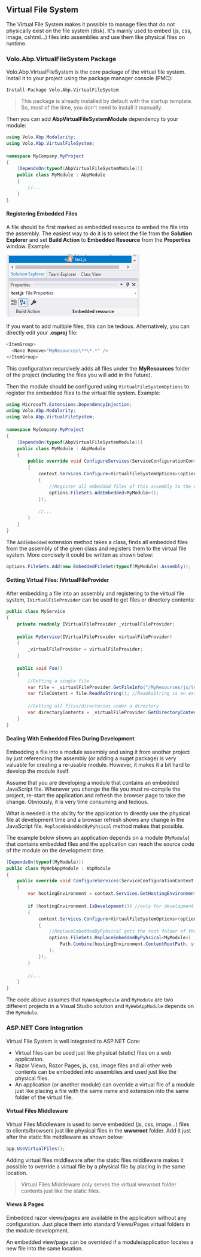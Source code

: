 ## Virtual File System

The Virtual File System makes it possible to manage files that do not physically exist on the file system (disk). It's mainly used to embed (js, css, image, cshtml...) files into assemblies and use them like physical files on runtime.

### Volo.Abp.VirtualFileSystem Package

Volo.Abp.VirtualFileSystem is the core package of the virtual file system. Install it to your project using the package manager console (PMC):

```
Install-Package Volo.Abp.VirtualFileSystem
```

> This package is already installed by default with the startup template. So, most of the time, you don't need to install it manually.

Then you can add **AbpVirtualFileSystemModule** dependency to your module:

```c#
using Volo.Abp.Modularity;
using Volo.Abp.VirtualFileSystem;

namespace MyCompany.MyProject
{
    [DependsOn(typeof(AbpVirtualFileSystemModule))]
    public class MyModule : AbpModule
    {
        //...
    }
}
```

#### Registering Embedded Files

A file should be first marked as embedded resource to embed the file into the assembly. The easiest way to do it is to select the file from the **Solution Explorer** and set **Build Action** to **Embedded Resource** from the **Properties** window. Example:

![build-action-embedded-resource-sample](images/build-action-embedded-resource-sample.png)

If you want to add multiple files, this can be tedious. Alternatively, you can directly edit your **.csproj** file:

````C#
<ItemGroup>
  <None Remove="MyResources\**\*.*" />
</ItemGroup>
````

This configuration recursively adds all files under the **MyResources** folder of the project (including the files you will add in the future).

Then the module should be configured using `VirtualFileSystemOptions` to register the embedded files to the virtual file system. Example:

````C#
using Microsoft.Extensions.DependencyInjection;
using Volo.Abp.Modularity;
using Volo.Abp.VirtualFileSystem;

namespace MyCompany.MyProject
{
    [DependsOn(typeof(AbpVirtualFileSystemModule))]
    public class MyModule : AbpModule
    {
        public override void ConfigureServices(ServiceConfigurationContext context)
        {
            context.Services.Configure<VirtualFileSystemOptions>(options =>
            {
                //Register all embedded files of this assembly to the virtual file system
                options.FileSets.AddEmbedded<MyModule>();
            });

            //...
        }
    }
}
````

The `AddEmbedded` extension method takes a class, finds all embedded files from the assembly of the given class and registers them to the virtual file system. More concisely it could be written as shown below:

````C#
options.FileSets.Add(new EmbeddedFileSet(typeof(MyModule).Assembly));
````

#### Getting Virtual Files: IVirtualFileProvider

After embedding a file into an assembly and registering to the virtual file system, `IVirtualFileProvider` can be used to get files or directory contents:

````C#
public class MyService
{
    private readonly IVirtualFileProvider _virtualFileProvider;

    public MyService(IVirtualFileProvider virtualFileProvider)
    {
        _virtualFileProvider = virtualFileProvider;
    }

    public void Foo()
    {
        //Getting a single file
        var file = _virtualFileProvider.GetFileInfo("/MyResources/js/test.js");
        var fileContent = file.ReadAsString(); //ReadAsString is an extension method of ABP

        //Getting all files/directories under a directory
        var directoryContents = _virtualFileProvider.GetDirectoryContents("/MyResources/js");
    }
}
````

#### Dealing With Embedded Files During Development

Embedding a file into a module assembly and using it from another project by just referencing the assembly (or adding a nuget package) is very valuable for creating a re-usable module. However, it makes it a bit hard to develop the module itself.

Assume that you are developing a module that contains an embedded JavaScript file. Whenever you change the file you must re-compile the project, re-start the application and refresh the browser page to take the change. Obviously, it is very time consuming and tedious.

What is needed is the ability for the application to directly use the physical file at development time and a browser refresh shows any change in the JavaScript file. `ReplaceEmbeddedByPyhsical` method makes that possible. 

The example below shows an application depends on a module (`MyModule`) that contains embedded files and the application can reach the source code of the module on the development time. 

````C#
[DependsOn(typeof(MyModule))]
public class MyWebAppModule : AbpModule
{
    public override void ConfigureServices(ServiceConfigurationContext context)
    {
        var hostingEnvironment = context.Services.GetHostingEnvironment();

        if (hostingEnvironment.IsDevelopment()) //only for development time
        {
            context.Services.Configure<VirtualFileSystemOptions>(options =>
            {
                //ReplaceEmbeddedByPyhsical gets the root folder of the MyModule project
                options.FileSets.ReplaceEmbeddedByPyhsical<MyModule>(
                    Path.Combine(hostingEnvironment.ContentRootPath, string.Format("..{0}MyModuleProject", Path.DirectorySeparatorChar))
                );
            });
        }

        //...
    }
}
````

The code above assumes that `MyWebAppModule` and `MyModule` are two different projects in a Visual Studio solution and `MyWebAppModule` depends on the `MyModule`.

### ASP.NET Core Integration

Virtual File System is well integrated to ASP.NET Core:

* Virtual files can be used just like physical (static) files on a web application.
* Razor Views, Razor Pages, js, css, image files and all other web contents can be embedded into assemblies and used just like the physical files.
* An application (or another module) can override a virtual file of a module just like placing a file with the same name and extension into the same folder of the virtual file.

#### Virtual Files Middleware

Virtual Files Middleware is used to serve embedded (js, css, image...) files to clients/browsers just like physical files in the **wwwroot** folder. Add it just after the static file middleware as shown below:

````C#
app.UseVirtualFiles();
````

Adding virtual files middleware after the static files middleware makes it possible to override a virtual file by a physical file by placing in the same location.

> Virtual Files Middleware only serves the virtual wwwroot folder contents just like the static files.

#### Views & Pages

Embedded razor views/pages are available in the application without any configuration. Just place them into standard Views/Pages virtual folders in the module development.

An embedded view/page can be overrided if a module/application locates a new file into the same location.

